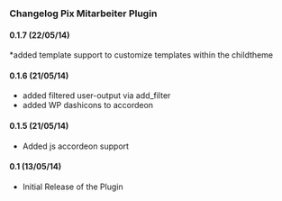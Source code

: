 ### Changelog Pix Mitarbeiter Plugin

#### 0.1.7 (22/05/14)

*added template support to customize templates within the childtheme

#### 0.1.6 (21/05/14)

* added filtered user-output via add_filter
* added WP dashicons to accordeon

#### 0.1.5 (21/05/14)

* Added js accordeon support

#### 0.1 (13/05/14)

* Initial Release of the Plugin
